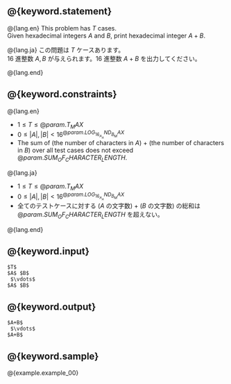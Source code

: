 ## @{keyword.statement}

@{lang.en}
This problem has $T$ cases.  
Given hexadecimal integers $A$ and $B$, print hexadecimal integer $A+B$. 

@{lang.ja}
この問題は $T$ ケースあります。  
16 進整数 $A, B$ が与えられます。16 進整数 $A+B$ を出力してください。

@{lang.end}

## @{keyword.constraints}

@{lang.en}

- $1 \leq T \leq @{param.T_MAX}$
- $0 \leq |A|, |B| < 16^{@{param.LOG_16_A_AND_B_MAX}}$
- The sum of (the number of characters in $A$) $+$ (the number of characters in $B$) over all test cases does not exceed $@{param.SUM_OF_CHARACTER_LENGTH}$.

@{lang.ja}

- $1 \leq T \leq @{param.T_MAX}$
- $0 \leq |A|, |B| < 16^{@{param.LOG_16_A_AND_B_MAX}}$
- 全てのテストケースに対する ($A$ の文字数) $+$ ($B$ の文字数) の総和は $@{param.SUM_OF_CHARACTER_LENGTH}$ を超えない。

@{lang.end}

## @{keyword.input}

```
$T$
$A$ $B$
 $\vdots$
$A$ $B$
```

## @{keyword.output}

```
$A+B$
 $\vdots$
$A+B$
```

## @{keyword.sample}

@{example.example_00}
